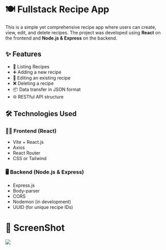 # 🍽️ Fullstack Recipe App

This is a simple yet comprehensive recipe app where users can create, view, edit, and delete recipes. The project was developed using **React** on the frontend and **Node.js & Express** on the backend.

## ✨ Features

- 📄 Listing Recipes
- ➕ Adding a new recipe
- 📝 Editing an existing recipe
- ❌ Deleting a recipe
- 📦 Data transfer in JSON format
- 🌐 RESTful API structure

## 🛠️ Technologies Used

### 👨‍💻 Frontend (React)
- Vite + React.js
- Axios
- React Router
- CSS or Tailwind

### 🖥️ Backend (Node.js & Express)
- Express.js
- Body-parser
- CORS
- Nodemon (in development)
- UUID (for unique recipe IDs)


# 📸 ScreenShot

<img src="recipe.gif"/>
